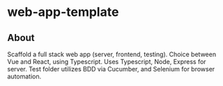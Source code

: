 # web-app-template

## About

Scaffold a full stack web app (server, frontend, testing).
Choice between Vue and React, using Typescript.
Uses Typescript, Node, Express for server.
Test folder utilizes BDD via Cucumber, and Selenium for browser automation.
